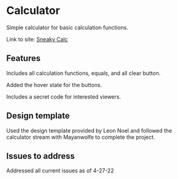 # Calculator

Simple calculator for basic calculation functions.

Link to site: [Sneaky Calc](https://sneakycalc.netlify.app/)

## Features

Includes all calculation functions, equals, and all clear button.

Added the hover state for the buttons.

Includes a secret code for interested viewers.

## Design template

Used the design template provided by Leon Noel and followed the calculator stream with Mayanwolfe to complete the project.

## Issues to address

Addressed all current issues as of 4-27-22
